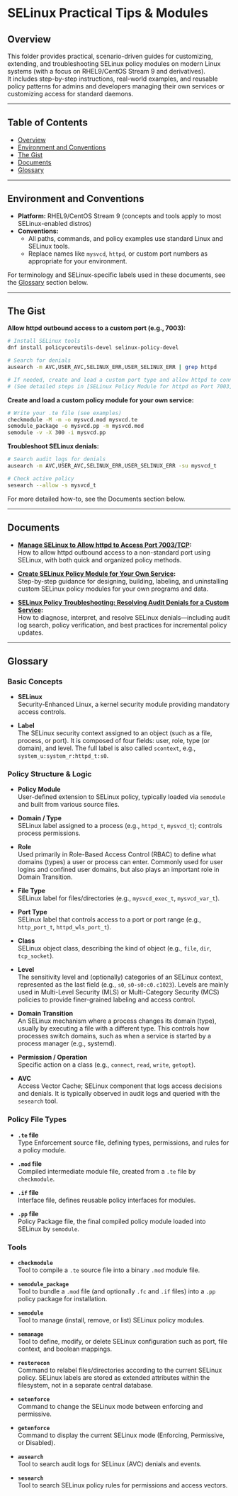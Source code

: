 # SELinux Practical Tips & Modules

## Overview

This folder provides practical, scenario-driven guides for customizing, extending, and troubleshooting SELinux policy modules on modern Linux systems (with a focus on RHEL9/CentOS Stream 9 and derivatives).  
It includes step-by-step instructions, real-world examples, and reusable policy patterns for admins and developers managing their own services or customizing access for standard daemons.

---

## Table of Contents

- [Overview](#overview)
- [Environment and Conventions](#environment-and-conventions)
- [The Gist](#the-gist)
- [Documents](#documents)
- [Glossary](#glossary)

---

## Environment and Conventions

- **Platform:** RHEL9/CentOS Stream 9 (concepts and tools apply to most SELinux-enabled distros)
- **Conventions:**  
  - All paths, commands, and policy examples use standard Linux and SELinux tools.
  - Replace names like `mysvcd`, `httpd`, or custom port numbers as appropriate for your environment.

For terminology and SELinux-specific labels used in these documents, see the [Glossary](#glossary) section below.

---

## The Gist

**Allow httpd outbound access to a custom port (e.g., 7003):**
```bash
# Install SELinux tools
dnf install policycoreutils-devel selinux-policy-devel

# Search for denials
ausearch -m AVC,USER_AVC,SELINUX_ERR,USER_SELINUX_ERR | grep httpd

# If needed, create and load a custom port type and allow httpd to connect:
# (See detailed steps in [SELinux Policy Module for httpd on Port 7003](selinux-mod_wl-allow-httpd-7003.md))
```

**Create and load a custom policy module for your own service:**
```bash
# Write your .te file (see examples)
checkmodule -M -m -o mysvcd.mod mysvcd.te
semodule_package -o mysvcd.pp -m mysvcd.mod
semodule -v -X 300 -i mysvcd.pp
```

**Troubleshoot SELinux denials:**
```bash
# Search audit logs for denials
ausearch -m AVC,USER_AVC,SELINUX_ERR,USER_SELINUX_ERR -su mysvcd_t

# Check active policy
sesearch --allow -s mysvcd_t
```

For more detailed how-to, see the Documents section below.

---

## Documents

- **[Manage SELinux to Allow httpd to Access Port 7003/TCP](selinux-mod_wl-allow-httpd-7003.md):**  
  How to allow httpd outbound access to a non-standard port using SELinux, with both quick and organized policy methods.

- **[Create SELinux Policy Module for Your Own Service](selinux-create-own-service-policy.md):**  
  Step-by-step guidance for designing, building, labeling, and uninstalling custom SELinux policy modules for your own programs and data.

- **[SELinux Policy Troubleshooting: Resolving Audit Denials for a Custom Service](selinux-service-policy-troubleshooting.md):**  
  How to diagnose, interpret, and resolve SELinux denials—including audit log search, policy verification, and best practices for incremental policy updates.

---

## Glossary

### Basic Concepts
- **SELinux**  
  Security-Enhanced Linux, a kernel security module providing mandatory access controls.

- **Label**  
  The SELinux security context assigned to an object (such as a file, process, or port). It is composed of four fields: user, role, type (or domain), and level. The full label is also called `scontext`, e.g., `system_u:system_r:httpd_t:s0`.

### Policy Structure & Logic
- **Policy Module**  
  User-defined extension to SELinux policy, typically loaded via `semodule` and built from various source files.

- **Domain / Type**  
  SELinux label assigned to a process (e.g., `httpd_t`, `mysvcd_t`); controls process permissions.

- **Role**  
   Used primarily in Role-Based Access Control (RBAC) to define what domains (types) a user or process can enter. Commonly used for user logins and confined user domains, but also plays an important role in Domain Transition.

- **File Type**  
  SELinux label for files/directories (e.g., `mysvcd_exec_t`, `mysvcd_var_t`).

- **Port Type**  
  SELinux label that controls access to a port or port range (e.g., `http_port_t`, `httpd_wls_port_t`).

- **Class**  
  SELinux object class, describing the kind of object (e.g., `file`, `dir`, `tcp_socket`).

- **Level**  
  The sensitivity level and (optionally) categories of an SELinux context, represented as the last field (e.g., `s0`, `s0-s0:c0.c1023`). Levels are mainly used in Multi-Level Security (MLS) or Multi-Category Security (MCS) policies to provide finer-grained labeling and access control.

- **Domain Transition**  
  An SELinux mechanism where a process changes its domain (type), usually by executing a file with a different type. This controls how processes switch domains, such as when a service is started by a process manager (e.g., systemd).

- **Permission / Operation**  
  Specific action on a class (e.g., `connect`, `read`, `write`, `getopt`).

- **AVC**  
  Access Vector Cache; SELinux component that logs access decisions and denials. It is typically observed in audit logs and queried with the `sesearch` tool.

### Policy File Types
- **`.te` file**  
  Type Enforcement source file, defining types, permissions, and rules for a policy module.

- **`.mod` file**  
  Compiled intermediate module file, created from a `.te` file by `checkmodule`.

- **`.if` file**  
  Interface file, defines reusable policy interfaces for modules.

- **`.pp` file**  
  Policy Package file, the final compiled policy module loaded into SELinux by `semodule`.

### Tools
- **`checkmodule`**  
  Tool to compile a `.te` source file into a binary `.mod` module file.

- **`semodule_package`**  
  Tool to bundle a `.mod` file (and optionally `.fc` and `.if` files) into a `.pp` policy package for installation.

- **`semodule`**  
  Tool to manage (install, remove, or list) SELinux policy modules.

- **`semanage`**  
  Tool to define, modify, or delete SELinux configuration such as port, file context, and boolean mappings.

- **`restorecon`**  
  Command to relabel files/directories according to the current SELinux policy. SELinux labels are stored as extended attributes within the filesystem, not in a separate central database.

- **`setenforce`**  
  Command to change the SELinux mode between enforcing and permissive.

- **`getenforce`**  
  Command to display the current SELinux mode (Enforcing, Permissive, or Disabled).

- **`ausearch`**  
  Tool to search audit logs for SELinux (AVC) denials and events.

- **`sesearch`**  
  Tool to search SELinux policy rules for permissions and access vectors.
